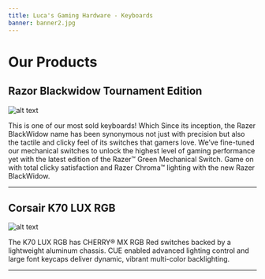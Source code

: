 ```yaml
---
title: Luca's Gaming Hardware - Keyboards
banner: banner2.jpg
---
```


# Our Products

## Razor Blackwidow Tournament Edition

![alt text](/images/widow.png "Razor Blackwidow Keyboard")

This is one of our most sold keyboards! Which Since its inception, the Razer BlackWidow name has been synonymous not just with precision but also the tactile and clicky feel of its switches that gamers love. We’ve fine-tuned our mechanical switches to unlock the highest level of gaming performance yet with the latest edition of the Razer™ Green Mechanical Switch. Game on with total clicky satisfaction and Razer Chroma™ lighting with the new Razer BlackWidow.

---

## Corsair K70 LUX RGB

![alt text](/images/corsair.png "K70 LUX RGB Mechanical Gaming Keyboard")

The K70 LUX RGB has CHERRY® MX RGB Red switches backed by a lightweight aluminum chassis. CUE enabled advanced lighting control and large font keycaps deliver dynamic, vibrant multi-color backlighting. 

---



